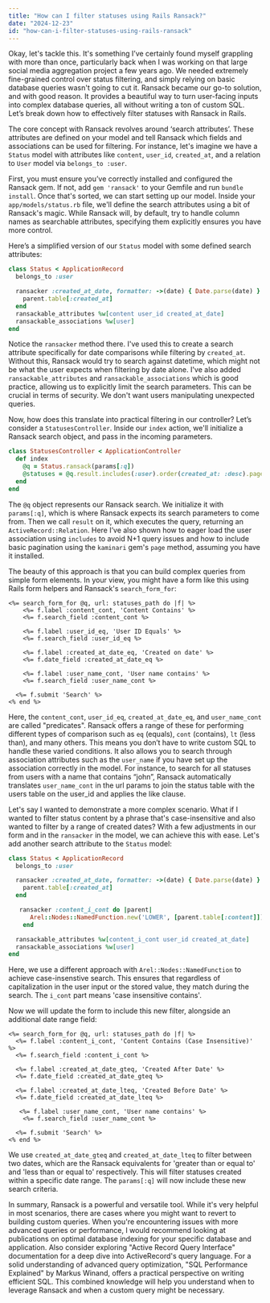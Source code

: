 ```yaml
---
title: "How can I filter statuses using Rails Ransack?"
date: "2024-12-23"
id: "how-can-i-filter-statuses-using-rails-ransack"
---
```


Okay, let's tackle this. It's something I’ve certainly found myself grappling with more than once, particularly back when I was working on that large social media aggregation project a few years ago. We needed extremely fine-grained control over status filtering, and simply relying on basic database queries wasn't going to cut it. Ransack became our go-to solution, and with good reason. It provides a beautiful way to turn user-facing inputs into complex database queries, all without writing a ton of custom SQL. Let’s break down how to effectively filter statuses with Ransack in Rails.

The core concept with Ransack revolves around ‘search attributes’. These attributes are defined on your model and tell Ransack which fields and associations can be used for filtering. For instance, let's imagine we have a `Status` model with attributes like `content`, `user_id`, `created_at`, and a relation to `User` model via `belongs_to :user`.

First, you must ensure you’ve correctly installed and configured the Ransack gem. If not, add `gem 'ransack'` to your Gemfile and run `bundle install`. Once that's sorted, we can start setting up our model. Inside your `app/models/status.rb` file, we'll define the search attributes using a bit of Ransack's magic. While Ransack will, by default, try to handle column names as searchable attributes, specifying them explicitly ensures you have more control.

Here’s a simplified version of our `Status` model with some defined search attributes:

```ruby
class Status < ApplicationRecord
  belongs_to :user

  ransacker :created_at_date, formatter: ->(date) { Date.parse(date) } do |parent|
    parent.table[:created_at]
  end
  ransackable_attributes %w[content user_id created_at_date]
  ransackable_associations %w[user]
end
```

Notice the `ransacker` method there. I've used this to create a search attribute specifically for date comparisons while filtering by `created_at`. Without this, Ransack would try to search against datetime, which might not be what the user expects when filtering by date alone. I've also added `ransackable_attributes` and `ransackable_associations` which is good practice, allowing us to explicitly limit the search parameters. This can be crucial in terms of security. We don't want users manipulating unexpected queries.

Now, how does this translate into practical filtering in our controller? Let’s consider a `StatusesController`. Inside our `index` action, we'll initialize a Ransack search object, and pass in the incoming parameters.

```ruby
class StatusesController < ApplicationController
  def index
    @q = Status.ransack(params[:q])
    @statuses = @q.result.includes(:user).order(created_at: :desc).page(params[:page])
  end
end
```

The `@q` object represents our Ransack search. We initialize it with `params[:q]`, which is where Ransack expects its search parameters to come from. Then we call `result` on it, which executes the query, returning an `ActiveRecord::Relation`. Here I’ve also shown how to eager load the user association using `includes` to avoid N+1 query issues and how to include basic pagination using the `kaminari` gem's `page` method, assuming you have it installed.

The beauty of this approach is that you can build complex queries from simple form elements. In your view, you might have a form like this using Rails form helpers and Ransack's `search_form_for`:

```erb
<%= search_form_for @q, url: statuses_path do |f| %>
    <%= f.label :content_cont, 'Content Contains' %>
    <%= f.search_field :content_cont %>

    <%= f.label :user_id_eq, 'User ID Equals' %>
    <%= f.search_field :user_id_eq %>

    <%= f.label :created_at_date_eq, 'Created on date' %>
    <%= f.date_field :created_at_date_eq %>

    <%= f.label :user_name_cont, 'User name contains' %>
    <%= f.search_field :user_name_cont %>

  <%= f.submit 'Search' %>
<% end %>
```

Here, the `content_cont`, `user_id_eq`, `created_at_date_eq`, and `user_name_cont` are called "predicates".  Ransack offers a range of these for performing different types of comparison such as `eq` (equals), `cont` (contains), `lt` (less than), and many others. This means you don’t have to write custom SQL to handle these varied conditions. It also allows you to search through association attributes such as the `user_name` if you have set up the association correctly in the model. For instance, to search for all statuses from users with a name that contains “john”, Ransack automatically translates `user_name_cont` in the url params to join the status table with the users table on the user_id and applies the like clause.

Let's say I wanted to demonstrate a more complex scenario. What if I wanted to filter status content by a phrase that's case-insensitive and also wanted to filter by a range of created dates? With a few adjustments in our form and in the `ransacker` in the model, we can achieve this with ease. Let's add another search attribute to the `Status` model:

```ruby
class Status < ApplicationRecord
  belongs_to :user

  ransacker :created_at_date, formatter: ->(date) { Date.parse(date) } do |parent|
    parent.table[:created_at]
  end

   ransacker :content_i_cont do |parent|
      Arel::Nodes::NamedFunction.new('LOWER', [parent.table[:content]])
    end

  ransackable_attributes %w[content_i_cont user_id created_at_date]
  ransackable_associations %w[user]
end

```
Here, we use a different approach with `Arel::Nodes::NamedFunction` to achieve case-insenstive search. This ensures that regardless of capitalization in the user input or the stored value, they match during the search. The `i_cont` part means 'case insensitive contains'.

Now we will update the form to include this new filter, alongside an additional date range field:

```erb
<%= search_form_for @q, url: statuses_path do |f| %>
  <%= f.label :content_i_cont, 'Content Contains (Case Insensitive)' %>
  <%= f.search_field :content_i_cont %>

  <%= f.label :created_at_date_gteq, 'Created After Date' %>
  <%= f.date_field :created_at_date_gteq %>

  <%= f.label :created_at_date_lteq, 'Created Before Date' %>
  <%= f.date_field :created_at_date_lteq %>
  
   <%= f.label :user_name_cont, 'User name contains' %>
    <%= f.search_field :user_name_cont %>

  <%= f.submit 'Search' %>
<% end %>
```

We use `created_at_date_gteq` and `created_at_date_lteq` to filter between two dates, which are the Ransack equivalents for 'greater than or equal to' and 'less than or equal to' respectively. This will filter statuses created within a specific date range. The `params[:q]` will now include these new search criteria.

In summary, Ransack is a powerful and versatile tool. While it's very helpful in most scenarios, there are cases where you might want to revert to building custom queries. When you're encountering issues with more advanced queries or performance, I would recommend looking at publications on optimal database indexing for your specific database and application. Also consider exploring "Active Record Query Interface" documentation for a deep dive into ActiveRecord's query language. For a solid understanding of advanced query optimization, "SQL Performance Explained" by Markus Winand, offers a practical perspective on writing efficient SQL. This combined knowledge will help you understand when to leverage Ransack and when a custom query might be necessary.
